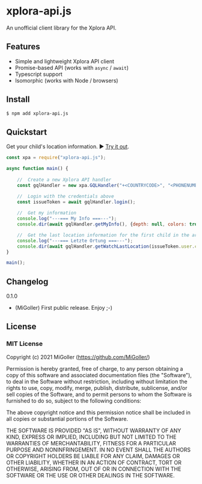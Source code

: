 # xplora-api.js

An unofficial client library for the Xplora API.

## Features

- Simple and lightweight Xplora API client
- Promise-based API (works with `async` / `await`)
- Typescript support
- Isomorphic (works with Node / browsers)

## Install

```bash
$ npm add xplora-api.js
```

## Quickstart

Get your child's location information. ▶️ [Try it out](https://runkit.com/).

```js
const xpa = require("xplora-api.js");

async function main() {
    
    //  Create a new Xplora API handler
    const gqlHandler = new xpa.GQLHandler("+<COUNTRYCODE>", "<PHONENUMBER W/O COUNTRYCODE>", "<YOUR SCRET PASSWORD>", "en-US", "");

    //  Login with the credentials above
    const issueToken = await gqlHandler.login();
    
    //  Get my information
    console.log("---=== My Info ===---");
    console.dir(await gqlHandler.getMyInfo(), {depth: null, colors: true});

    //  Get the last location information for the first child in the array
    console.log("---=== Letzte Ortung ===---");
    console.dir(await gqlHandler.getWatchLastLocation(issueToken.user.children[0].ward.id), {depth: null, colors: true});
}

main();
```

## Changelog

0.1.0

- (MiGoller) First public release. Enjoy ;-)  

## License

### MIT License

Copyright (c) 2021 MiGoller (https://github.com/MiGoller/)

Permission is hereby granted, free of charge, to any person obtaining a copy
of this software and associated documentation files (the "Software"), to deal
in the Software without restriction, including without limitation the rights
to use, copy, modify, merge, publish, distribute, sublicense, and/or sell
copies of the Software, and to permit persons to whom the Software is
furnished to do so, subject to the following conditions:

The above copyright notice and this permission notice shall be included in all
copies or substantial portions of the Software.

THE SOFTWARE IS PROVIDED "AS IS", WITHOUT WARRANTY OF ANY KIND, EXPRESS OR
IMPLIED, INCLUDING BUT NOT LIMITED TO THE WARRANTIES OF MERCHANTABILITY,
FITNESS FOR A PARTICULAR PURPOSE AND NONINFRINGEMENT. IN NO EVENT SHALL THE
AUTHORS OR COPYRIGHT HOLDERS BE LIABLE FOR ANY CLAIM, DAMAGES OR OTHER
LIABILITY, WHETHER IN AN ACTION OF CONTRACT, TORT OR OTHERWISE, ARISING FROM,
OUT OF OR IN CONNECTION WITH THE SOFTWARE OR THE USE OR OTHER DEALINGS IN THE
SOFTWARE.
